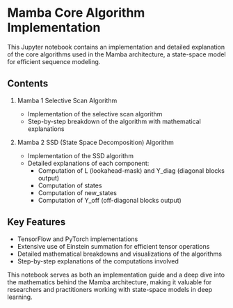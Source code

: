 # Mamba Core Algorithm Implementation

This Jupyter notebook contains an implementation and detailed explanation of the core algorithms used in the Mamba architecture, a state-space model for efficient sequence modeling.

## Contents

1. Mamba 1 Selective Scan Algorithm
   - Implementation of the selective scan algorithm
   - Step-by-step breakdown of the algorithm with mathematical explanations

2. Mamba 2 SSD (State Space Decomposition) Algorithm
   - Implementation of the SSD algorithm
   - Detailed explanations of each component:
     - Computation of L (lookahead-mask) and Y_diag (diagonal blocks output)
     - Computation of states
     - Computation of new_states
     - Computation of Y_off (off-diagonal blocks output)

## Key Features

- TensorFlow and PyTorch implementations
- Extensive use of Einstein summation for efficient tensor operations
- Detailed mathematical breakdowns and visualizations of the algorithms
- Step-by-step explanations of the computations involved

This notebook serves as both an implementation guide and a deep dive into the mathematics behind the Mamba architecture, making it valuable for researchers and practitioners working with state-space models in deep learning.